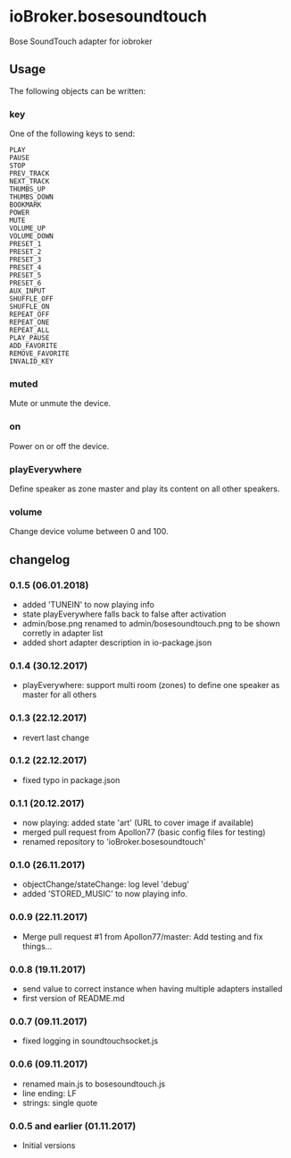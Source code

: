 # ioBroker.bosesoundtouch
Bose SoundTouch adapter for iobroker

## Usage

The following objects can be written:
### key

One of the following keys to send:

```
PLAY 
PAUSE 
STOP 
PREV_TRACK 
NEXT_TRACK 
THUMBS_UP 
THUMBS_DOWN 
BOOKMARK 
POWER 
MUTE 
VOLUME_UP 
VOLUME_DOWN 
PRESET_1 
PRESET_2 
PRESET_3 
PRESET_4 
PRESET_5 
PRESET_6 
AUX_INPUT 
SHUFFLE_OFF 
SHUFFLE_ON 
REPEAT_OFF 
REPEAT_ONE 
REPEAT_ALL 
PLAY_PAUSE 
ADD_FAVORITE 
REMOVE_FAVORITE 
INVALID_KEY
```

### muted

Mute or unmute the device.

### on

Power on or off the device.

### playEverywhere

Define speaker as zone master and play its content on all other speakers.

### volume

Change device volume between 0 and 100.

## changelog
### 0.1.5 (06.01.2018)
* added 'TUNEIN' to now playing info
* state playEverywhere falls back to false after activation
* admin/bose.png renamed to admin/bosesoundtouch.png to be shown corretly in adapter list
* added short adapter description in io-package.json

### 0.1.4 (30.12.2017)
* playEverywhere: support multi room (zones) to define one speaker as master for all others

### 0.1.3 (22.12.2017)
* revert last change

### 0.1.2 (22.12.2017)
* fixed typo in package.json

### 0.1.1 (20.12.2017)
* now playing: added state 'art' (URL to cover image if available)
* merged pull request from Apollon77 (basic config files for testing)
* renamed repository to 'ioBroker.bosesoundtouch'

### 0.1.0 (26.11.2017)
* objectChange/stateChange: log level 'debug'
* added 'STORED_MUSIC' to now playing info.

### 0.0.9 (22.11.2017)
* Merge pull request #1 from Apollon77/master: Add testing and fix things...

### 0.0.8 (19.11.2017)
* send value to correct instance when having multiple adapters installed
* first version of README.md

### 0.0.7 (09.11.2017)
* fixed logging in soundtouchsocket.js

### 0.0.6 (09.11.2017)
* renamed main.js to bosesoundtouch.js
* line ending: LF
* strings: single quote

### 0.0.5 and earlier (01.11.2017)
* Initial versions
